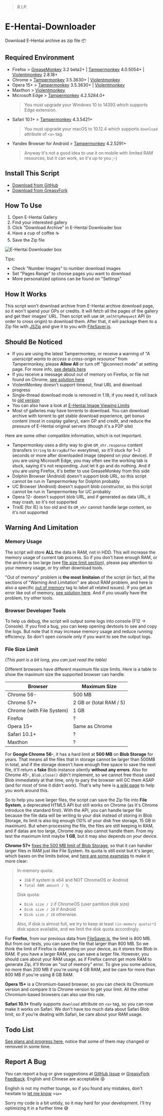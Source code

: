 > _R.I.P._

# E-Hentai-Downloader

Download E-Hentai archive as zip file :package:


## Required Environment

- Firefox > [GreaseMonkey](https://addons.mozilla.org/en-US/firefox/addon/greasemonkey/) 3.2 beta2+ | [Tampermonkey](https://addons.mozilla.org/en-US/firefox/addon/tampermonkey/) 4.0.5054+ | [Violentmonkey](https://addons.mozilla.org/firefox/addon/violentmonkey/) 2.8.18+
- Chrome > [Tampermonkey](http://tampermonkey.net/) 3.5.3630+ | [Violentmonkey](https://chrome.google.com/webstore/detail/jinjaccalgkegednnccohejagnlnfdag)
- Opera 15+ > [Tampermonkey](https://addons.opera.com/extensions/details/tampermonkey-beta/) 3.5.3630+ | [Violentmonkey](https://addons.opera.com/extensions/details/violent-monkey/)
- Maxthon > [Violentmonkey](http://extension.maxthon.cn/detail/index.php?view_id=1680)
- Microsoft Edge > [Tampermonkey](https://www.microsoft.com/store/p/tampermonkey/9nblggh5162s) 4.2.5284.0+  
  > You must upgrade your Windows 10 to 14393 which supports Edge extension.
- Safari 10.1+ > [Tampermonkey](https://tampermonkey.net/?browser=safari) 4.3.5421+  
  > You must upgrade your macOS to 10.12.4 which supports `download` attribute of `<a>` tag.
- Yandex Browser for Android > [Tampermonkey](https://addons.opera.com/zh-cn/extensions/details/tampermonkey-beta/) 4.2.5291+  
  > Anyway it's not a good idea to use it on mobile with limited RAM resources, but it can work, so it's up to you ;-)


## Install This Script

- [Download from GitHub](https://github.com/ccloli/E-Hentai-Downloader/raw/master/e-hentai-downloader.user.js)
- [Download from GreasyFork](https://sleazyfork.org/scripts/10379-e-hentai-downloader)


## How To Use

1. Open E-Hentai Gallery
2. Find your interested gallery
3. Click "Download Archive" in E-Hentai Downloader box
4. Have a cup of coffee :coffee:
5. Save the Zip file

![E-Hentai Downloader box](https://cloud.githubusercontent.com/assets/8115912/10636596/56c9073c-7833-11e5-9161-c2c9f1a288a7.png)

Tips:
* Check "Number Images" to number download images
* Set "Pages Range" to choose pages you want to download
* More personalized options can be found on "Settings"


## How It Works

This script won't download archive from E-Hentai archive download page, so it won't spend your GPs or credits. It will fetch all the pages of the gallery and get their images' URL. Then script will use `GM_xmlhttpRequest` API (in order to cross origin) to download them. After that, it will package them to a Zip file with [JSZip](https://github.com/Stuk/jszip) and give it to you with [FileSaver.js](https://github.com/eligrey/FileSaver.js).


## Should Be Noticed

- If you are using the latest Tampermonkey, or receive a warning of _"A userscript wants to access a cross-origin resource"_ from Tampermonkey, please **Allow All** or turn off "@connect mode" at setting page. For more info, [see details here](https://github.com/ccloli/E-Hentai-Downloader/wiki/Cross-origin-request-warning-from-Tampermonkey)
- If you receive a message about out of memory on Firefox, or file not found on Chrome, [see solution here](https://github.com/ccloli/E-Hentai-Downloader/wiki/Can't-make-Zip-file-successfully)
- ViolentMonkey doesn't support timeout, final URL and download progress
- Single-thread download mode is removed in 1.18, if you need it, roll back to [old version](https://github.com/ccloli/E-Hentai-Downloader/releases/tag/v1.17.4)
- You can also have a look at [E-Hentai Image Viewing Limits](https://github.com/ccloli/E-Hentai-Downloader/wiki/E%E2%88%92Hentai-Image-Viewing-Limits)
- Most of galleries may have torrents to download. You can download archive with torrent to get stable download experience, get bonus content (most in cosplay gallery), earn GP and credit, and reduce the pressure of E-Hentai original servers (though it's a P2P site)

Here are some other compatible information, which is not important.

- Tampermonkey uses a dirty way to give `GM_xhr.response` content (transfers `String` to `ArrayBuffer` everytime), so it'll stuck for 1~3 seconds or more after downloaded image (depend on your device). If you are using Microsoft Edge, you may often see the working tab is stuck, saying it's not responding. Just let it go and do nothing. And if you are using Firefox, it's better to use GreaseMonkey from this side
- Dolphin Browser (Android) doesn't support blob URL, so this script cannot be run in Tampermonkey for Dolphin probably
- UC Browser (Android) doesn't support blob constructor, so this script cannot be run in Tampermonkey for UC probably
- Opera 12- doesn't support blob URL, and if generated as data URL, it may crash, so it's not supported
- TrixIE (for IE) is too old and its `GM_xhr` cannot handle large content, so it's not supported


## Warning And Limitation

### Memory Usage

The script will store **ALL** the data in RAM, not in HDD. This will increase the memory usage of current tab process. So if you don't have enough RAM, or the archive is too large (see [file size limit section](#file-size-limit)), please pay attention to your memory usage, or try other download tools.

"Out of memory" problem is **the most limitaion** of the script (in fact, all the sections of "Warning And Limitation" are about RAM problem, and here is also a specific [out of memory](https://github.com/ccloli/E-Hentai-Downloader/issues?utf8=%E2%9C%93&q=label%3A%22out+of+memory%22+) tag to label all related issues). If you get an error like out of memory, [see solution here](https://github.com/ccloli/E-Hentai-Downloader/wiki/Can't-make-Zip-file-successfully). And if you usually have the problem, try other tools.

### Browser Developer Tools

To help us debug, the script will output some logs into console (F12 -> Console). If you find a bug, you can keep opening devtools to see and copy the logs. But note that it may increase memory usage and reduce running efficiency. So don't open console only if you want to see the output logs.

### File Size Limit

_(This part is a bit long, you can just read the table)_

Different browsers have different maximum file size limits. Here is a table to show the maximum size the supported browser can handle.

| Browser                      | Maximum Size            |
| ---------------------------- | ----------------------- |
| Chrome 56-                   | 500 MB                  |
| Chrome 57+                   | 2 GB or (total RAM / 5) |
| Chrome (with File System)    | 1 GB                    |
| Firefox                      | ?                       |
| Opera 15+                    | Same as Chrome          |
| Safari 10.1+                 | ?                       |
| Maxthon                      | ?                       |

For **Google Chrome 56-**, it has a hard limit at **500 MB** on **Blob Storage** for years. That means all the files that in storage cannot be larger than 500MB in total, and if the storage doesn't have enough free space to save the next file, it'll return a **fake** Blob instance silently **without any errors**. Also for Chrome 45-, `Blob.close()` didn't implement, so we cannot free those used Blob immediately at that time, only to pary the browser will GC them ASAP (and for most of time it didn't work). That's why here is [a wiki page](https://github.com/ccloli/E-Hentai-Downloader/wiki/Can't-make-Zip-file-successfully) to help you work around this.

So to help you save larger files, the script can save the Zip file into **File System**, a deprecated HTML5 API but still works on Chrome (as it's Chrome introduce the standard first). With the API, you can handle larger file because the file data will be writing to your disk instead of storing in Blob Storage, its limit is also big enough (10% of your disk free storage, 15 GB in maximum). But when processing the file, the files are still keeping in RAM, and if datas are too large, Chrome may also cannot handle them. From my test the maximum limit maybe **1 GB**, but it may also depends on your device.

**Chrome 57+** [fixes the 500 MB limit of Blob Storage](https://bugs.chromium.org/p/chromium/issues/detail?id=375297#c107), so that it can handler larger files in RAM just like File System. Its quota is still exist but it's larger, which bases on the limits below, and [here are some examples](https://stackoverflow.com/a/43816041) to make it more clear:

> In-memory quota:
> * `2GB` if system is x64 and NOT ChromeOS or Android
> * `Total RAM amount / 5`;
> 
> Disk quota:
> * `Disk size / 2` if ChromeOS (user partition disk size)
> * `Disk size / 20` if Android
> * `Disk size / 10` otherwise.
> 
> Also, if disk is almost full, we try to keep at least `(in-memory quota)*2` disk space available, and we limit the disk quota accordingly.

For **Firefox**, from our previous data from [FileSaver.js](https://github.com/eligrey/FileSaver.js), the limit is 800 MB. But from our tests, you can save the file that larger than 800 MB. So we think the limit of Firefox is depending on your device, as it stores the Blob in RAM. If you have a larger RAM, you can save a larger file. However, you should care about your RAM usage, as if Firefox cannot get more RAM to generate Zip, it'll throw an "out of memory" error. To give you some advice, no more than 200 MB if you're using 4 GB RAM, and be care for more than 800 MB if you're using 8 GB RAM.

**Opera 15+** is a Chromium-based browser, so you can check its Chromium version and compare it to Chrome version to get your limit. All the other Chromium-based browsers can also use this rule.

**Safari 10.1+** finally supports `download` attribute on `<a>` tag, so you can now make it works on Safari. We don't have too much data about Safari Blob limit, so if you're dealing with Safari, be care about your RAM usage.


## Todo List

[See plans and progress here](https://github.com/ccloli/E-Hentai-Downloader/wiki/Todo-List), notice that some of them may changed or removed in some time.


## Report A Bug

You can report a bug or give suggestions at [GitHub Issue](https://github.com/ccloli/E-Hentai-Downloader/issues) or [GreasyFork Feedback](https://sleazyfork.org/scripts/10379-e-hentai-downloader/feedback). English and Chinese are acceptable :stuck_out_tongue_closed_eyes:

English is not my mother tounge, so if you found any mistakes, don't hesitate to [let me know](https://github.com/ccloli/E-Hentai-Downloader/issues/24) =ω=

Sorry my code is a bit untidy, so it may hard for your development. I'll try optimizing it in a further time :sweat_smile:
